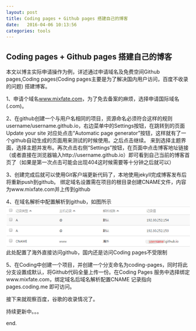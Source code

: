 ```yaml
---
layout: post
title: Coding pages + Github pages 搭建自己的博客
date:   2016-04-06 10:13:56
categories: tools
---
```


## Coding pages + Github pages 搭建自己的博客

本文以博主实际申请操作为例，详述通过申请域名及免费空间Github pages,Coding pages(Coding pages主要是为了解决国内用户访问，百度不收录的问题) 搭建博客。

1、申请个域名<a href="http://www.mixfate.com">www.mixfate.com</a>，为了免去备案的麻烦，选择申请国际域名(.com)。

2、在github创建一个与用户名相同的项目，资源命名必须符合这样的规则username/username.github.io，右边菜单中的Settings按钮，在跳转到的页面 Update your site 对应处点击“Automatic page generator”按钮，这样就有了一个github自动生成的页面用来测试的时候使用。之后点击继续。
来到选择主题界面，选择主题并发布。再次点击右侧“Settings”按钮，在页面中点击博客地址链接（或者直接在浏览器输入http://username.github.io）即可看到自己当前的博客首页了（如果是第一次点击可能会出现404这时候需要等十分钟之后就可以）

3、创建完成后就可以使用Git客户端更新代码了，本地使用jekyll完成博客发布后将重新push到github。
绑定域名设置需在项目的根目录创建CNAME文件，内容为www.mixfate.com并上传到github

4、在域名解析中配置解析到github，如图所示
![Coding pages + Github pages](/assets/dfeeded7-8f45-3579-9195-e0e6933a8adb.png)
此处配置了海外直接访问github，国内还是访问Coding pages不受限制

5、在Coding中创建一个项目，并创建一个分支命名为coding-pages，同时将此分支设置成默认，将Github代码全量上传一份。在Coding Pages 服务中选择绑定www.mixfate.com，绑定域名后域名解析配置CNAME 记录指向 pages.coding.me 即可访问。

接下来就观察百度，谷歌的收录情况了。

持续更新中。。。

end.


